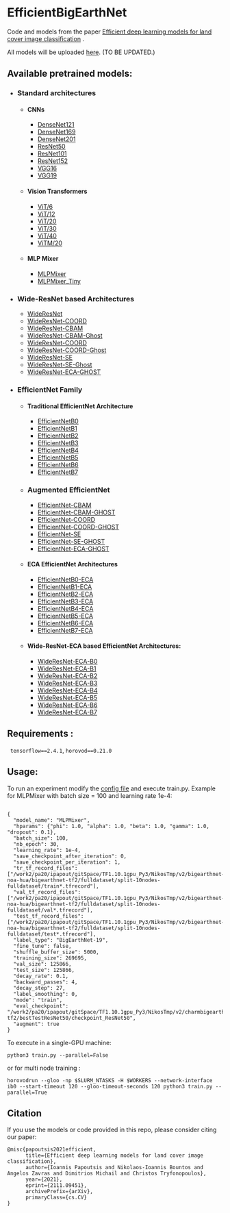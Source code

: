 
# EfficientBigEarthNet

Code and models from the paper [Efficient deep learning models for land cover image classification](https://arxiv.org/abs/2111.09451) .

All models will be uploaded [here](). (TO BE UPDATED.)

## Available pretrained models:
- ### Standard architectures
  - #### CNNs  
    - [DenseNet121]()
    - [DenseNet169]()
    - [DenseNet201]()
    - [ResNet50]()
    - [ResNet101]()
    - [ResNet152]()
    - [VGG16]()
    - [VGG19]()
  - #### Vision Transformers
    - [ViT/6](vit)
    - [ViT/12]()
    - [ViT/20]()
    - [ViT/30]()
    - [ViT/40]()
    - [ViTM/20]()
  - #### MLP Mixer
    - [MLPMixer]()
    - [MLPMixer_Tiny]()

-  ### Wide-ResNet based Architectures
    - [WideResNet]()
    - [WideResNet-COORD]()
    - [WideResNet-CBAM]()
    - [WideResNet-CBAM-Ghost]()
    - [WideResNet-COORD]()
    - [WideResNet-COORD-Ghost]()
    - [WideResNet-SE]() 
    - [WideResNet-SE-Ghost]()
    - [WideResNet-ECA-GHOST]()


- ### EfficientNet Family
  - #### Traditional EfficientNet Architecture
    - [EfficientNetB0]()
    - [EfficientNetB1]()
    - [EfficientNetB2]()
    - [EfficientNetB3]()
    - [EfficientNetB4]()
    - [EfficientNetB5]()
    - [EfficientNetB6]()
    - [EfficientNetB7]()
  
  - ### Augmented EfficientNet
    - [EfficientNet-CBAM]()
    - [EfficientNet-CBAM-GHOST]()
    - [EfficientNet-COORD]()
    - [EfficientNet-COORD-GHOST]()
    - [EfficientNet-SE]()
    - [EfficientNet-SE-GHOST]()
    - [EfficientNet-ECA-GHOST]()
    
  - #### ECA EfficientNet Architectures
    -  [EfficientNetB0-ECA]()
    -  [EfficientNetB1-ECA]() 
    -  [EfficientNetB2-ECA]()
    -  [EfficientNetB3-ECA]()
    -  [EfficientNetB4-ECA]()
    -  [EfficientNetB5-ECA]()
    -  [EfficientNetB6-ECA]()
    -  [EfficientNetB7-ECA]()
  
  -  #### Wide-ResNet-ECA based EfficientNet Architectures:
     - [WideResNet-ECA-B0]() 
     - [WideResNet-ECA-B1]()
     - [WideResNet-ECA-B2]()
     - [WideResNet-ECA-B3]()
     - [WideResNet-ECA-B4]()
     - [WideResNet-ECA-B5]()
     - [WideResNet-ECA-B6]()
     - [WideResNet-ECA-B7]()


## Requirements :

```  tensorflow==2.4.1 ```, ``` horovod==0.21.0  ```

## Usage:
  To run an experiment modify the [config file](configs/base.json) and execute train.py. Example for MLPMixer with batch size = 100 and learning rate 1e-4:
  ```

{
    "model_name": "MLPMixer",
    "hparams": {"phi": 1.0, "alpha": 1.0, "beta": 1.0, "gamma": 1.0, "dropout": 0.1},
    "batch_size": 100,
    "nb_epoch": 30,
    "learning_rate": 1e-4,
    "save_checkpoint_after_iteration": 0,
    "save_checkpoint_per_iteration": 1,
    "tr_tf_record_files": ["/work2/pa20/ipapout/gitSpace/TF1.10.1gpu_Py3/NikosTmp/v2/bigearthnet-noa-hua/bigearthnet-tf2/fulldataset/split-10nodes-fulldataset/train*.tfrecord"],
    "val_tf_record_files": ["/work2/pa20/ipapout/gitSpace/TF1.10.1gpu_Py3/NikosTmp/v2/bigearthnet-noa-hua/bigearthnet-tf2/fulldataset/split-10nodes-fulldataset/val*.tfrecord"],
    "test_tf_record_files": ["/work2/pa20/ipapout/gitSpace/TF1.10.1gpu_Py3/NikosTmp/v2/bigearthnet-noa-hua/bigearthnet-tf2/fulldataset/split-10nodes-fulldataset/test*.tfrecord"],
    "label_type": "BigEarthNet-19",
    "fine_tune": false,
    "shuffle_buffer_size": 5000,
    "training_size": 269695,
    "val_size": 125866,
    "test_size": 125866,
    "decay_rate": 0.1,
    "backward_passes": 4,
    "decay_step": 27,
    "label_smoothing": 0,
    "mode": "train",
    "eval_checkpoint": "/work2/pa20/ipapout/gitSpace/TF1.10.1gpu_Py3/NikosTmp/v2/charmbigearth/bigearthnet-tf2/bestTestResNet50/checkpoint_ResNet50",
    "augment": true
}

```

To execute in a single-GPU machine:
```
python3 train.py --parallel=False
```

or for multi node training : 
```
horovodrun --gloo -np $SLURM_NTASKS -H $WORKERS --network-interface ib0 --start-timeout 120 --gloo-timeout-seconds 120 python3 train.py --parallel=True
```

## Citation 

If you use the models or code provided in this repo, please consider citing our paper:
```
@misc{papoutsis2021efficient,
      title={Efficient deep learning models for land cover image classification}, 
      author={Ioannis Papoutsis and Nikolaos-Ioannis Bountos and Angelos Zavras and Dimitrios Michail and Christos Tryfonopoulos},
      year={2021},
      eprint={2111.09451},
      archivePrefix={arXiv},
      primaryClass={cs.CV}
}
```

